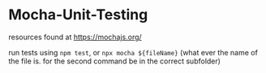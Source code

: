 # Mocha-Unit-Testing

resources found at https://mochajs.org/


run tests using `npm test`, or `npx mocha ${fileName}`
(what ever the name of the file is. for the second command be in the correct subfolder)

